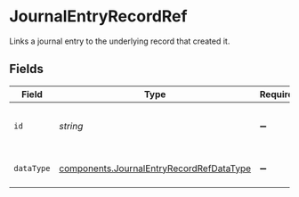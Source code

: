# JournalEntryRecordRef

Links a journal entry to the underlying record that created it.


## Fields

| Field                                                                                                | Type                                                                                                 | Required                                                                                             | Description                                                                                          | Example                                                                                              |
| ---------------------------------------------------------------------------------------------------- | ---------------------------------------------------------------------------------------------------- | ---------------------------------------------------------------------------------------------------- | ---------------------------------------------------------------------------------------------------- | ---------------------------------------------------------------------------------------------------- |
| `id`                                                                                                 | *string*                                                                                             | :heavy_minus_sign:                                                                                   | 'id' of the underlying record or data type.                                                          |                                                                                                      |
| `dataType`                                                                                           | [components.JournalEntryRecordRefDataType](../../models/components/journalentryrecordrefdatatype.md) | :heavy_minus_sign:                                                                                   | Name of underlying data type.                                                                        | transfers                                                                                            |